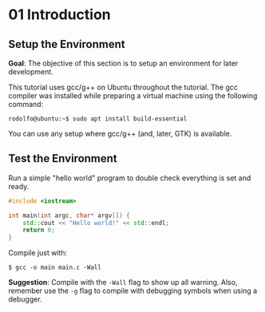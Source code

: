 # 01 Introduction
## Setup the Environment

**Goal**: The objective of this section is to setup an environment for later development.

This tutorial uses gcc/g++ on Ubuntu throughout the tutorial. The gcc compiler was installed while preparing a virtual machine using the following command:

```console
rodolfo@ubuntu:~$ sudo apt install build-essential
```

You can use any setup where gcc/g++ (and, later, GTK) is available.

## Test the Environment
Run a simple "hello world" program to double check everything is set and ready.

```c++
#include <iostream>

int main(int argc, char* argv[]) {
    std::cout << "Hello world!" << std::endl;
    return 0;
}
```

Compile just with:
```console
$ gcc -o main main.c -Wall
```

**Suggestion**: Compile with the `-Wall` flag to show up all warning. Also, remember use the `-g` flag to compile with debugging symbols when using a debugger.